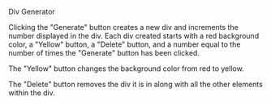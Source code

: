 Div Generator

Clicking the "Generate" button creates a new div and increments the number displayed in the div.
Each div created starts with a red background color, a "Yellow" button, a "Delete" button, and a number equal to the number of times the "Generate" button has been clicked.

The "Yellow" button changes the background color from red to yellow.

The "Delete" button removes the div it is in along with all the other elements within the div.

